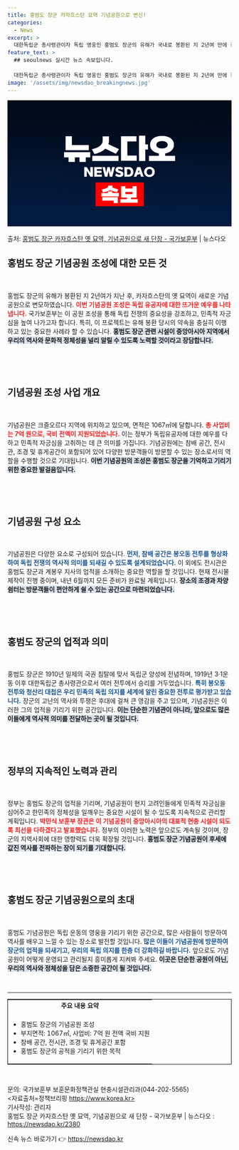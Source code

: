 ```yaml
---
title: 홍범도 장군 카자흐스탄 묘역 기념공원으로 변신!
categories:
  - News
excerpt: >
  대한독립군 총사령관이자 독립 영웅인 홍범도 장군의 유해가 국내로 봉환된 지 2년여 만에 장군의 유해가 안장돼…
feature_text: >
  ## seoulnews 실시간 뉴스 속보입니다.

  대한독립군 총사령관이자 독립 영웅인 홍범도 장군의 유해가 국내로 봉환된 지 2년여 만에 장군의 유해가 안장돼…
image: '/assets/img/newsdao_breakingnews.jpg'
---
```


![뉴스다오 속보](/assets/img/newsdao_breakingnews.jpg)

<p>출처: <a href="https://newsdao.kr/2380" rel="dofollow">홍범도 장군 카자흐스탄 옛 묘역, 기념공원으로 새 단장 - 국가보훈부</a> | 뉴스다오</p>

<h2 data-ke-size="size26">홍범도 장군 기념공원 조성에 대한 모든 것</h2>

<p data-ke-size="size16">&nbsp;</p>

홍범도 장군의 유해가 봉환된 지 2년여가 지난 후, 카자흐스탄의 옛 묘역이 새로운 기념공원으로 변모하였습니다. <b><span style="color: #ee2323;">이번 기념공원 조성은 독립 유공자에 대한 뜨거운 예우를 나타냅니다.</span></b> 국가보훈부는 이 공원 조성을 통해 독립 전쟁의 중요성을 강조하고, 민족적 자긍심을 높여 나가고자 합니다. 특히, 이 프로젝트는 유해 봉환 당시의 약속을 충실히 이행하고 있는 중요한 사례라 할 수 있습니다. <b><span style="background-color: #21538527;">홍범도 장군 관련 시설이 중앙아시아 지역에서 우리의 역사와 문화적 정체성을 널리 알릴 수 있도록 노력할 것이라고 장담합니다.</span></b>

<p data-ke-size="size16">&nbsp;</p>

<br>

<h2 data-ke-size="size26">기념공원 조성 사업 개요</h2>

<p data-ke-size="size16">&nbsp;</p>

기념공원은 크즐오르다 지역에 위치하고 있으며, 면적은 1067㎡에 달합니다. <b><span style="color: #ee2323;">총 사업비는 7억 원으로, 국비 전액이 지원되었습니다.</span></b> 이는 정부가 독립유공자에 대한 예우를 다하고 민족적 자긍심을 고취하는 데 큰 의미를 가집니다. 기념공원에는 참배 공간, 전시관, 조경 및 휴게공간이 포함되어 있어 다양한 방문객들이 방문할 수 있는 장소로서의 역할을 수행할 것으로 기대됩니다. <b><span style="background-color: #21538527;">이번 기념공원의 조성은 홍범도 장군을 기억하고 기리기 위한 중요한 발걸음입니다.</span></b>

<p data-ke-size="size16">&nbsp;</p>

<br>

<h2 data-ke-size="size26">기념공원 구성 요소</h2>

<p data-ke-size="size16">&nbsp;</p>

기념공원은 다양한 요소로 구성되어 있습니다. <b><span style="color: #1a5490;">먼저, 참배 공간은 봉오동 전투를 형상화하여 독립 전쟁의 역사적 의미를 되새길 수 있도록 설계되었습니다.</span></b> 이 외에도 전시관은 홍범도 장군과 계봉우 지사의 업적을 소개하는 중요한 역할을 할 것입니다. 현재 전시물 제작이 진행 중이며, 내년 6월까지 모든 준비가 완료될 계획입니다. <b><span style="background-color: #21538527;">장소의 조경과 차양 쉼터는 방문객들이 편안하게 쉴 수 있는 공간으로 마련되었습니다.</span></b>

<p data-ke-size="size16">&nbsp;</p>

<br>

<h2 data-ke-size="size26">홍범도 장군의 업적과 의미</h2>

<p data-ke-size="size16">&nbsp;</p>

홍범도 장군은 1910년 일제의 국권 침탈에 맞서 독립군 양성에 전념하며, 1919년 3·1운동 이후 대한독립군 총사령관으로서 여러 전투에서 승리를 거두었습니다. <b><span style="color: #1a5490;">특히 봉오동 전투와 청산리 대첩은 우리 민족의 독립 의지를 세계에 알린 중요한 전투로 평가받고 있습니다.</span></b> 장군의 고난의 역사와 투쟁은 후대에 걸쳐 큰 영감을 주고 있으며, 기념공원은 이러한 그의 업적을 기리기 위한 공간입니다. <b><span style="background-color: #21538527;">이는 단순한 기념관이 아니라, 앞으로도 많은 이들에게 역사적 의미를 전달하는 곳이 될 것입니다.</span></b>

<p data-ke-size="size16">&nbsp;</p>

<br>

<h2 data-ke-size="size26">정부의 지속적인 노력과 관리</h2>

<p data-ke-size="size16">&nbsp;</p>

정부는 홍범도 장군의 업적을 기리며, 기념공원이 현지 고려인들에게 민족적 자긍심을 심어주고 한민족의 정체성을 일깨우는 중요한 시설이 될 수 있도록 지속적으로 관리할 계획입니다. <b><span style="color: #ee2323;">박민식 보훈부 장관은 이 기념공원이 중앙아시아의 대표적 현충 시설이 되도록 최선을 다하겠다고 발표했습니다.</span></b> 정부의 이러한 노력은 앞으로도 계속될 것이며, 장군의 지역사회에 대한 영향력도 더욱 확장될 것입니다. <b><span style="background-color: #21538527;">홍범도 장군 기념공원이 후세에 값진 역사를 전파하는 장이 되기를 기대합니다.</span></b>

<p data-ke-size="size16">&nbsp;</p>

<br>

<h2 data-ke-size="size26">홍범도 장군 기념공원으로의 초대</h2>

<p data-ke-size="size16">&nbsp;</p>

홍범도 기념공원은 독립 운동의 영웅을 기리기 위한 공간으로, 많은 사람들이 방문하여 역사를 배우고 느낄 수 있는 장소로 발전할 것입니다. <b><span style="color: #1a5490;">많은 이들이 기념공원에 방문하여 장군의 업적을 되새기고, 우리의 독립 의지를 한층 더 강화하길 바랍니다.</span></b> 앞으로도 기념공원이 어떻게 운영되고 관리될지 흥미롭게 지켜봐 주세요. <b><span style="background-color: #21538527;">이곳은 단순한 공원이 아닌, 우리의 역사와 정체성을 담은 소중한 공간이 될 것입니다.</span></b>

<p data-ke-size="size16">&nbsp;</p>

<hr>

<table style="width: 100%; border-collapse: collapse; border: 1px solid #000;">
  <tr>
    <td style="text-align: center; height: 17px;"><b>주요 내용 요약</b></td>
  </tr>
  <tr>
    <td style="padding: 5px;"><ul>
      <li>홍범도 장군의 기념공원 조성</li>
      <li>부지면적: 1067㎡, 사업비: 7억 원 전액 국비 지원</li>
      <li>참배 공간, 전시관, 조경 및 휴게공간 포함</li>
      <li>홍범도 장군의 공적을 기리기 위한 목적</li>
    </ul></td>
  </tr>
</table>

<p data-ke-size="size16">&nbsp;</p> 

문의: 국가보훈부 보훈문화정책관실 현충시설관리과(044-202-5565)  
<자료출처=정책브리핑 https://www.korea.kr>  
기사작성: 관리자  
홍범도 장군 카자흐스탄 옛 묘역, 기념공원으로 새 단장 - 국가보훈부 | 뉴스다오 : https://newsdao.kr/2380 

신속 뉴스 바로가기 👉 <a href="https://newsdao.kr" rel="dofollow">https://newsdao.kr</a>


